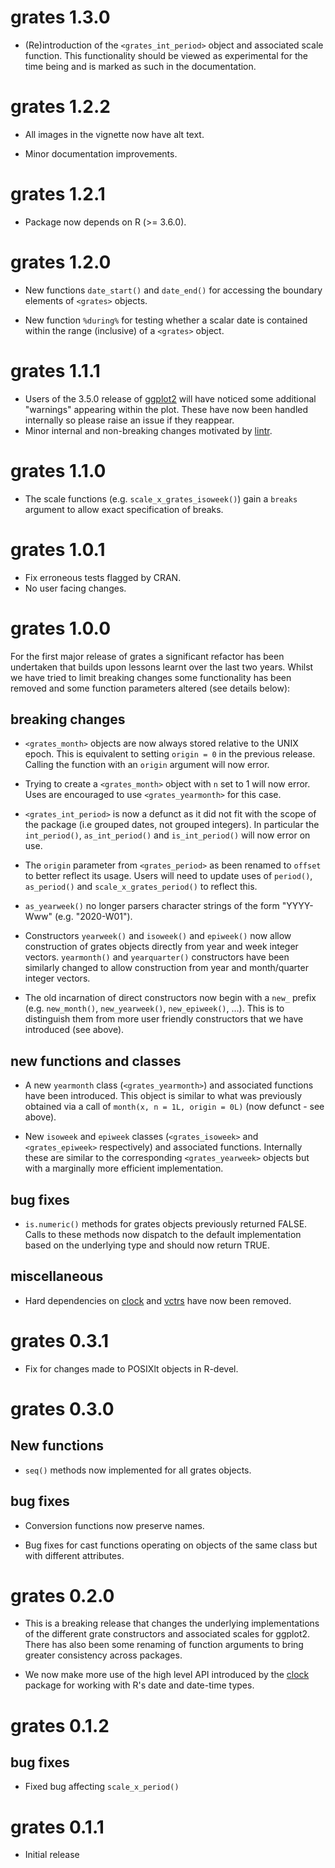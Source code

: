 # grates 1.3.0

* (Re)introduction of the `<grates_int_period>` object and associated scale
  function. This functionality should be viewed as experimental for the time
  being and is marked as such in the documentation.

# grates 1.2.2

* All images in the vignette now have alt text.

* Minor documentation improvements.

# grates 1.2.1

* Package now depends on R (>= 3.6.0).

# grates 1.2.0

* New functions `date_start()` and `date_end()` for accessing the
  boundary elements of `<grates>` objects.

* New function `%during%` for testing whether a scalar date is contained within
  the range (inclusive) of a `<grates>` object.

# grates 1.1.1

* Users of the 3.5.0 release of
  [ggplot2](https://CRAN.R-project.org/package=ggplot2) will have noticed some
  additional "warnings" appearing within the plot. These have now been handled
  internally so please raise an issue if they reappear.
* Minor internal and non-breaking changes motivated by
  [lintr](https://CRAN.R-project.org/package=lintr).

# grates 1.1.0

* The scale functions (e.g. `scale_x_grates_isoweek()`) gain a `breaks`
  argument to allow exact specification of breaks.

# grates 1.0.1

* Fix erroneous tests flagged by CRAN.
* No user facing changes.

# grates 1.0.0

For the first major release of grates a significant refactor has been undertaken
that builds upon lessons learnt over the last two years. Whilst we have tried to
limit breaking changes some functionality has been removed and some function
parameters altered (see details below):

## breaking changes

* `<grates_month>` objects are now always stored relative to the UNIX epoch.
  This is equivalent to setting `origin = 0` in the previous release. Calling
  the function with an `origin` argument will now error.

* Trying to create a `<grates_month>` object with `n` set to 1 will now error.
  Uses are encouraged to use `<grates_yearmonth>` for this case.

* `<grates_int_period>` is now a defunct as it did not fit with the scope of the
  package (i.e grouped dates, not grouped integers). In particular the
  `int_period()`, `as_int_period()` and `is_int_period()` will now error on use.

* The `origin` parameter from `<grates_period>` as been renamed to `offset` to
  better reflect its usage. Users will need to update uses of `period()`,
  `as_period()` and `scale_x_grates_period()` to reflect this.
  
* `as_yearweek()` no longer parsers character strings of the form "YYYY-Www"
  (e.g. "2020-W01").
  
* Constructors `yearweek()` and `isoweek()` and `epiweek()` now
  allow construction of grates objects directly from year and week integer
  vectors. `yearmonth()` and `yearquarter()` constructors have been similarly
  changed to allow construction from year and month/quarter integer vectors.
  
* The old incarnation of direct constructors now begin with a `new_` prefix
  (e.g. `new_month()`, `new_yearweek()`, `new_epiweek()`, ...). This is to
  distinguish them from more user friendly constructors that we have introduced
  (see above).

## new functions and classes

* A new `yearmonth` class (`<grates_yearmonth>`) and associated functions have
  been introduced. This object is similar to what was previously obtained via a
  call of `month(x, n = 1L, origin = 0L)` (now defunct - see above).

* New `isoweek` and `epiweek` classes (`<grates_isoweek>` and
  `<grates_epiweek>` respectively) and associated functions. Internally these
  are similar to the corresponding `<grates_yearweek>` objects but with a
  marginally more efficient implementation.

## bug fixes

* `is.numeric()` methods for grates objects previously returned FALSE. Calls to
  these methods now dispatch to the default implementation based on the
  underlying type and should now return TRUE.

## miscellaneous

* Hard dependencies on [clock](https://CRAN.R-project.org/package=clock) and
  [vctrs](https://CRAN.R-project.org/package=vctrs) have now been removed.


# grates 0.3.1

* Fix for changes made to POSIXlt objects in R-devel.

# grates 0.3.0

## New functions

* `seq()` methods now implemented for all grates objects.

## bug fixes

* Conversion functions now preserve names.

* Bug fixes for cast functions operating on objects of the same class but
  with different attributes.

# grates 0.2.0

* This is a breaking release that changes the underlying implementations of the
  different grate constructors and associated scales for ggplot2. There has also
  been some renaming of function arguments to bring greater consistency across
  packages.

* We now make more use of the high level API introduced by the 
  [clock](https://CRAN.R-project.org/package=clock) package for working with
  R's date and date-time types.

# grates 0.1.2

## bug fixes

* Fixed bug affecting `scale_x_period()`

# grates 0.1.1

* Initial release
